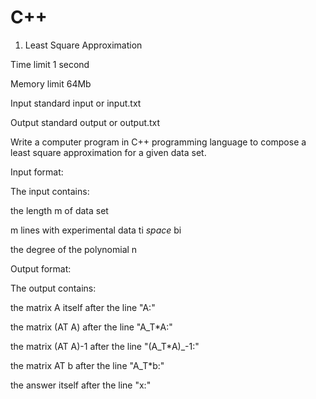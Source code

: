# C++
1. Least Square Approximation

Time limit	1 second

Memory limit	64Mb

Input	standard input or input.txt

Output	standard output or output.txt

Write a computer program in C++ programming language to compose a least square approximation for a given data set.

Input format:

The input contains:

the length m of data set

m lines with experimental data ti *space* bi

the degree of the polynomial n

Output format:

The output contains:

the matrix A itself after the line "A:"

the matrix (AT A) after the line "A_T*A:"

the matrix (AT A)-1 after the line "(A_T*A)_-1:"

the matrix AT b after the line "A_T*b:"

the answer itself after the line "x:"
